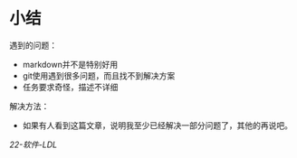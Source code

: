 # 小结

遇到的问题：

- markdown并不是特别好用
- git使用遇到很多问题，而且找不到解决方案
- 任务要求奇怪，描述不详细

解决方法：

- 如果有人看到这篇文章，说明我至少已经解决一部分问题了，其他的再说吧。

*22-软件-LDL*
